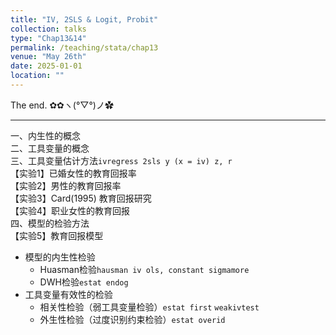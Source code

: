 ```yaml
---
title: "IV, 2SLS & Logit, Probit"
collection: talks
type: "Chap13&14"
permalink: /teaching/stata/chap13
venue: "May 26th"
date: 2025-01-01
location: ""
---
```


The end. ✿✿ヽ(°▽°)ノ✿

---

一、内生性的概念  
二、工具变量的概念  
三、工具变量估计方法`ivregress 2sls y (x = iv) z, r`  
    【实验1】已婚女性的教育回报率  
    【实验2】男性的教育回报率  
    【实验3】Card(1995) 教育回报研究  
    【实验4】职业女性的教育回报  
四、模型的检验方法  
    【实验5】教育回报模型
- 模型的内生性检验
  - Huasman检验`hausman iv ols, constant sigmamore`
  - DWH检验`estat endog`
- 工具变量有效性的检验
  - 相关性检验（弱工具变量检验）`estat first` `weakivtest`
  - 外生性检验（过度识别约束检验）`estat overid`

